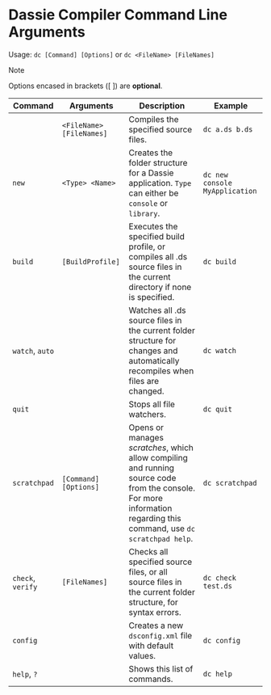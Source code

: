 # Dassie Compiler Command Line Arguments

Usage: ``dc [Command] [Options]`` or ``dc <FileName> [FileNames]``

> [!NOTE]  
> Options encased in brackets ([ ]) are **optional**.

|Command|Arguments|Description|Example|
|---|---|---|---|
||``<FileName> [FileNames]``|Compiles the specified source files.|``dc a.ds b.ds``|
|``new``|``<Type> <Name>``|Creates the folder structure for a Dassie application. ``Type`` can either be ``console`` or ``library``.|``dc new console MyApplication``|
|``build``|``[BuildProfile]``|Executes the specified build profile, or compiles all .ds source files in the current directory if none is specified.|``dc build``|
|``watch``, ``auto``||Watches all .ds source files in the current folder structure for changes and automatically recompiles when files are changed.|``dc watch``|
|``quit``||Stops all file watchers.|``dc quit``|
|``scratchpad``|``[Command] [Options]``|Opens or manages *scratches*, which allow compiling and running source code from the console. For more information regarding this command, use ``dc scratchpad help``.|``dc scratchpad``|
|``check``, ``verify``|``[FileNames]``|Checks all specified source files, or all source files in the current folder structure, for syntax errors.|``dc check test.ds``|
|``config``||Creates a new ``dsconfig.xml`` file with default values.|``dc config``|
|``help``, ``?``||Shows this list of commands.|``dc help``|
